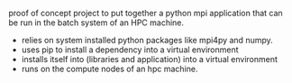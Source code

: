 proof of concept project to put together a python mpi application that can be run in the batch system of an HPC machine. 

* relies on system installed python packages like mpi4py and numpy.
* uses pip to install a dependency into a virtual environment
* installs itself into (libraries and application) into a virtual environment
* runs on the compute nodes of an hpc machine.


